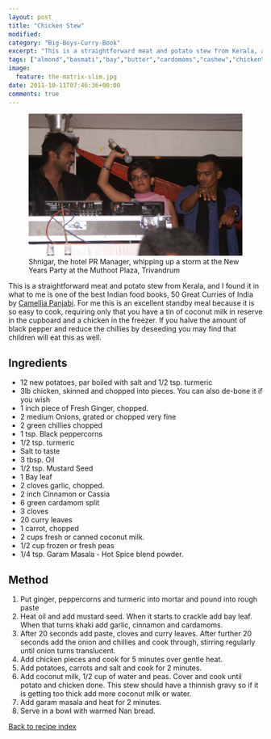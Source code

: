 ```yaml
---
layout: post
title: "Chicken Stew"
modified:
category: "Big-Boys-Curry-Book"
excerpt: "This is a straightforward meat and potato stew from Kerala, and I found it in"
tags: ["almond","basmati","bay","butter","cardomoms","cashew","chicken","cinnamon","cloves","cumin","ghee","lamb","mace","nuts","pepper","rice","saffron","turmeric"]
image:
  feature: the-matrix-slim.jpg
date: 2011-10-11T07:46:36+00:00
comments: true
---
```


<figure>
	<a href="/images/bbcb/pict2530.jpg" alt="Muthoot Plaza, Trivandrum, New Year" title="Muthoot Plaza, Trivandrum, New Year &#169; Ashley Kitson 12/09/2011"><img src="/images/bbcb/pict2530.jpg"/></a>
	<figcaption>Shnigar, the hotel PR Manager, whipping up a storm at the New Years Party at the Muthoot Plaza, Trivandrum</figcaption>
</figure>

This is a straightforward meat and potato stew from Kerala, and I found it in what to me is one of the best Indian food books, 50 Great Curries of India</a> by <a href="http://www.guardian.co.uk/books/2007pr/25/foodanddrink.restaurants" target="_blank" title="Read about Camellia here" class="bbcbrecipeextlink">Camellia Panjabi</a>. For me this is an excellent standby meal because it is so easy to cook, requiring only that you have a tin of coconut milk in reserve in the cupboard and a chicken in the freezer. If you halve the amount of black pepper and reduce the chillies by deseeding you may find that children will eat this as well.
        
## Ingredients
        
<ul><li>12 new potatoes, par boiled with salt and 1/2 tsp. turmeric</li><li>3lb chicken, skinned and chopped into pieces. You can also de-bone it if you wish</li><li>1 inch piece of Fresh Ginger, chopped.</li><li>2 medium Onions, grated or chopped very fine</li><li>2 green chillies chopped</li><li>1 tsp. Black peppercorns</li><li>1/2 tsp. turmeric</li><li>Salt to taste</li><li>3 tbsp. Oil</li><li>1/2 tsp. Mustard Seed</li><li>1 Bay leaf</li><li>2 cloves garlic, chopped.</li><li>2 inch Cinnamon or Cassia</li><li>6 green cardamom split</li><li>3 cloves</li><li>20 curry leaves</li><li>1 carrot, chopped</li><li>2 cups fresh or canned coconut milk.</li><li>1/2 cup frozen or fresh peas</li><li>1/4 tsp. Garam Masala - Hot Spice blend powder.</li></ul>
        
## Method

<ol><li>Put ginger, peppercorns and turmeric into mortar and pound into rough  paste</li><li>Heat oil and add mustard seed. When it starts to crackle add bay leaf. When that turns  khaki add garlic, cinnamon and cardamoms.</li><li>After 20 seconds add paste, cloves and curry leaves. After further 20 seconds add the  onion and chillies and cook through, stirring regularly until onion turns translucent.</li><li>Add chicken pieces and cook for 5 minutes over gentle heat.</li><li>Add potatoes, carrots and salt and cook for 2 minutes.</li><li>Add coconut milk, 1/2 cup of water and peas. Cover and cook until potato and chicken  done. This stew should have a thinnish gravy so if it is getting too thick add more  coconut milk or water.</li><li>Add garam masala and heat for 2 minutes.</li><li>Serve in a bowl with warmed Nan bread.</li></ol>   

<a href="/bbcb">Back to recipe index</a>      